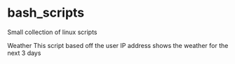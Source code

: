 # bash_scripts
Small collection of linux scripts


Weather 
This script based off the user IP address shows the weather for the next 3 days

